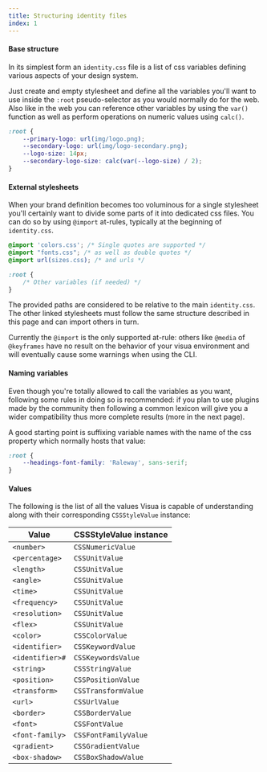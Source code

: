 ```yaml
---
title: Structuring identity files
index: 1
---
```

#### Base structure

In its simplest form an `identity.css` file is a list of css variables defining various aspects of your design system.

Just create and empty stylesheet and define all the variables you'll want to use inside the `:root` pseudo-selector as
you would normally do for the web. Also like in the web you can reference other variables by using the `var()` function
as well as perform operations on numeric values using `calc()`.

```css
:root {
    --primary-logo: url(img/logo.png);
    --secondary-logo: url(img/logo-secondary.png);
    --logo-size: 14px;
    --secondary-logo-size: calc(var(--logo-size) / 2);
}
```

#### External stylesheets

When your brand definition becomes too voluminous for a single stylesheet you'll certainly want to divide some parts of
it into dedicated css files. You can do so by using `@import` at-rules, typically at the beginning of `identity.css`.

```css
@import 'colors.css'; /* Single quotes are supported */
@import "fonts.css"; /* as well as double quotes */
@import url(sizes.css); /* and urls */

:root {
    /* Other variables (if needed) */
}
```

The provided paths are considered to be relative to the main `identity.css`. The other
linked stylesheets must follow the same structure described in this page and can import others in turn.

Currently the `@import` is the only supported at-rule: others like `@media` of `@keyframes` have no result on the
behavior of your visua environment and will eventually cause some warnings when using the CLI.

#### Naming variables

Even though you're totally allowed to call the variables as you want, following some rules in doing so is recommended:
if you plan to use plugins made by the community then following a common lexicon will give you a wider compatibility
thus more complete results (more in the next page).

A good starting point is suffixing variable names with the name of the css property which normally hosts that value:

```css
:root {
    --headings-font-family: 'Raleway', sans-serif;
}
```


#### Values

The following is the list of all the values Visua is capable of understanding along with their corresponding `CSSStyleValue` instance:

|Value|CSSStyleValue instance|
|---|---|
|`<number>`|`CSSNumericValue`|
|`<percentage>`|`CSSUnitValue`|
|`<length>`|`CSSUnitValue`|
|`<angle>`|`CSSUnitValue`|
|`<time>`|`CSSUnitValue`|
|`<frequency>`|`CSSUnitValue`|
|`<resolution>`|`CSSUnitValue`|
|`<flex>`|`CSSUnitValue`|
|`<color>`|`CSSColorValue`|
|`<identifier>`|`CSSKeywordValue`|
|`<identifier>#`|`CSSKeywordsValue`|
|`<string>`|`CSSStringValue`|
|`<position>`|`CSSPositionValue`|
|`<transform>`|`CSSTransformValue`|
|`<url>`|`CSSUrlValue`|
|`<border>`|`CSSBorderValue`|
|`<font>`|`CSSFontValue`|
|`<font-family>`|`CSSFontFamilyValue`|
|`<gradient>`|`CSSGradientValue`|
|`<box-shadow>`|`CSSBoxShadowValue`|












